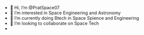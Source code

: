 - 👋 Hi, I’m @PratSpace07
- 👀 I’m interested in Space Engineering and Astronomy
- 🌱 I’m currently doing Btech in Space Spience and Engineering
- 💞️ I’m looking to collaborate on Space Tech
- 

<!---
PratSpace07/PratSpace07 is a ✨ special ✨ repository because its `README.md` (this file) appears on your GitHub profile.
You can click the Preview link to take a look at your changes.
--->
